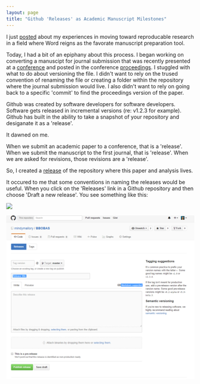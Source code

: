 ```yaml
---
layout: page
title: "Github 'Releases' as Academic Manuscript Milestones"
---
```


I just [posted](http://mindymallory.github.io/2016/01/21/my-reproducable-workflow.html) about my experiences in moving toward reproducable research in a field where Word reigns as the favorate manuscript preparation tool. 

Today, I had a bit of an epiphany about this process. I began working on converting a manuscipt for journal submission that was recently presented at a [conference](http://www.farmdoc.illinois.edu/nccc134/) and posted in the conference [proceedings](http://www.farmdoc.illinois.edu/nccc134/Year_search.asp?Type=Year&Year=2015). I stuggled with what to do about versioning the file. I didn't want to rely on the trused convention of renaming the file or creating a folder within the repository where the journal submission would live. I also didn't want to rely on going back to a specific 'commit' to find the proceedings version of the paper. 

Github was created by software developers for software developers. Software gets released in incremental versions (re: v1.2.3 for example). Github has built in the ability to take a snapshot of your repository and desiganate it as a 'release'. 

It dawned on me.

When we submit an academic paper to a conference, that is a 'release'. When we submit the manuscript to the first journal, that is 'release'. When we are asked for revisions, those revisions are a 'release'. 

So, I created a [release](https://github.com/mindymallory/BBOBAS/releases) of the repository where this paper and analysis lives. 

It occured to me that some conventions in naming the releases would be useful. When you click on the 'Releases' link in a Github repository and then choose 'Draft a new release'. You see something like this:   

![](figure\source\release.png)

<img src="images\release.png" />

